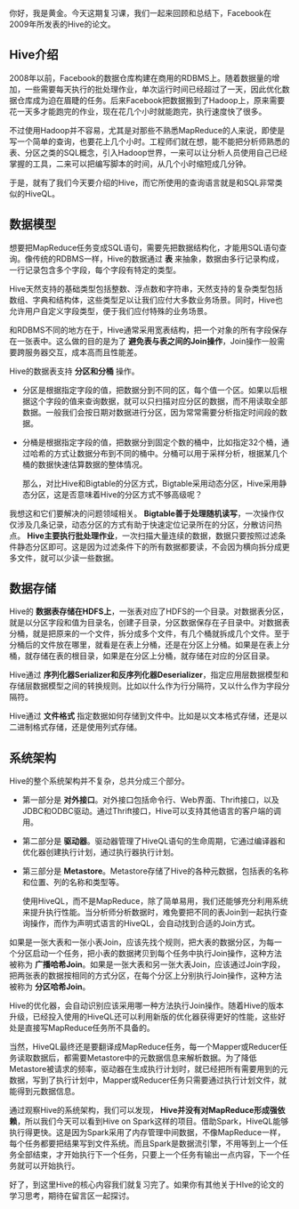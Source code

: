 你好，我是黄金。今天这期复习课，我们一起来回顾和总结下，Facebook在2009年所发表的Hive的论文。

## Hive介绍

2008年以前，Facebook的数据仓库构建在商用的RDBMS上。随着数据量的增加，一些需要每天执行的批处理作业，单次运行时间已经超过了一天，因此优化数据仓库成为迫在眉睫的任务。后来Facebook把数据搬到了Hadoop上，原来需要花一天多才能跑完的作业，现在花几个小时就能跑完，执行速度快了很多。

不过使用Hadoop并不容易，尤其是对那些不熟悉MapReduce的人来说，即使是写一个简单的查询，也要花上几个小时。工程师们就在想，能不能把分析师熟悉的表、分区之类的SQL概念，引入Hadoop世界，一来可以让分析人员使用自己已经掌握的工具，二来可以把编写脚本的时间，从几个小时缩短成几分钟。

于是，就有了我们今天要介绍的Hive，而它所使用的查询语言就是和SQL非常类似的HiveQL。

## 数据模型

想要把MapReduce任务变成SQL语句，需要先把数据结构化，才能用SQL语句查询。像传统的RDBMS一样，Hive的数据通过 **表** 来抽象，数据由多行记录构成，一行记录包含多个字段，每个字段有特定的类型。

Hive天然支持的基础类型包括整数、浮点数和字符串，天然支持的复杂类型包括数组、字典和结构体，这些类型足以让我们应付大多数业务场景。同时，Hive也允许用户自定义字段类型，便于我们应付特殊的业务场景。

和RDBMS不同的地方在于，Hive通常采用宽表结构，把一个对象的所有字段保存在一张表中。这么做的目的是为了 **避免表与表之间的Join操作**，Join操作一般需要跨服务器交互，成本高而且性能差。

Hive的数据表支持 **分区和分桶** 操作。

- 分区是根据指定字段的值，把数据分到不同的区，每个值一个区。如果以后根据这个字段的值来查询数据，就可以只扫描对应分区的数据，而不用读取全部数据。一般我们会按日期对数据进行分区，因为常常需要分析指定时间段的数据。
- 分桶是根据指定字段的值，把数据分到固定个数的桶中，比如指定32个桶，通过哈希的方式让数据分布到不同的桶中。分桶可以用于采样分析，根据某几个桶的数据快速估算数据的整体情况。


  那么，对比Hive和Bigtable的分区方式，Bigtable采用动态分区，Hive采用静态分区，这是否意味着Hive的分区方式不够高级呢？

我想这和它们要解决的问题领域相关。 **Bigtable善于处理随机读写**，一次操作仅仅涉及几条记录，动态分区的方式有助于快速定位记录所在的分区，分散访问热点。 **Hive主要执行批处理作业**，一次扫描大量连续的数据，数据只要按照过滤条件静态分区即可。这是因为过滤条件下的所有数据都要读，不会因为横向拆分成更多文件，就可以少读一些数据。

## 数据存储

Hive的 **数据表存储在HDFS上**，一张表对应了HDFS的一个目录。对数据表分区，就是以分区字段和值为目录名，创建子目录，分区数据保存在子目录中。对数据表分桶，就是把原来的一个文件，拆分成多个文件，有几个桶就拆成几个文件。至于分桶后的文件放在哪里，就看是在表上分桶，还是在分区上分桶。如果是在表上分桶，就存储在表的根目录，如果是在分区上分桶，就存储在对应的分区目录。

Hive通过 **序列化器Serializer和反序列化器Deserializer**，指定应用层数据模型和存储层数据模型之间的转换规则。比如以什么作为行分隔符，又以什么作为字段分隔符。

Hive通过 **文件格式** 指定数据如何存储到文件中。比如是以文本格式存储，还是以二进制格式存储，还是使用列式存储。

## 系统架构

Hive的整个系统架构并不复杂，总共分成三个部分。

- 第一部分是 **对外接口**。对外接口包括命令行、Web界面、Thrift接口，以及JDBC和ODBC驱动。通过Thrift接口，Hive可以支持其他语言的客户端的调用。
- 第二部分是 **驱动器**。驱动器管理了HiveQL语句的生命周期，它通过编译器和优化器创建执行计划，通过执行器执行计划。
- 第三部分是 **Metastore**。Metastore存储了Hive的各种元数据，包括表的名称和位置、列的名称和类型等。


  使用HiveQL，而不是MapReduce，除了简单易用，我们还能够充分利用系统来提升执行性能。当分析师分析数据时，难免要把不同的表Join到一起执行查询操作，而作为声明式语言的HiveQL，会自动找到合适的Join方式。

如果是一张大表和一张小表Join，应该先找个规则，把大表的数据分区，为每一个分区启动一个任务，把小表的数据拷贝到每个任务中执行Join操作，这种方法被称为 **广播哈希Join**。如果是一张大表和另一张大表Join，应该通过Join字段，把两张表的数据按相同的方式分区，在每个分区上分别执行Join操作，这种方法被称为 **分区哈希Join**。

Hive的优化器，会自动识别应该采用哪一种方法执行Join操作。随着Hive的版本升级，已经投入使用的HiveQL还可以利用新版的优化器获得更好的性能，这些好处是直接写MapReduce任务所不具备的。

当然，HiveQL最终还是要翻译成MapReduce任务，每一个Mapper或Reducer任务读取数据后，都需要Metastore中的元数据信息来解析数据。为了降低Metastore被请求的频率，驱动器在生成执行计划时，就已经把所有需要用到的元数据，写到了执行计划中，Mapper或Reducer任务只需要通过执行计划文件，就能得到元数据信息。

通过观察Hive的系统架构，我们可以发现， **Hive并没有对MapReduce形成强依赖**，所以我们今天可以看到Hive on Spark这样的项目。借助Spark，HiveQL能够执行得更快。这是因为Spark采用了内存管理中间数据，不像MapReduce一样，每个任务都要把结果写到文件系统。而且Spark是数据流引擎，不用等到上一个任务全部结束，才开始执行下一个任务，只要上一个任务有输出一点内容，下一个任务就可以开始执行。

好了，到这里Hive的核心内容我们就复习完了。如果你有其他关于HIve的论文的学习思考，期待在留言区一起探讨。